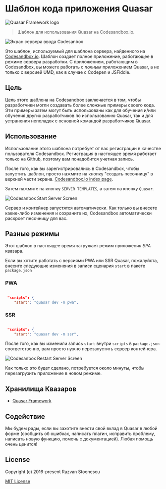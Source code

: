 # Шаблон кода приложения Quasar

![Quasar Framework logo](https://cdn.rawgit.com/quasarframework/quasar-art/863c14bd/dist/svg/quasar-logo-full-inline.svg)
> Шаблон для использования Quasar на Codesandbox.io.

![Экран сервера ввода Codesanbox](https://cdn.quasar.dev/codesandbox/codesandbox-entry.jpg)

Это шаблон, используемый для шаблона сервера, найденного на [Codesandbox.io](https://codesandbox.io). Шаблон создает полное приложение, работающее в режиме сервера разработки. С приложением, работающим в Codesandbox, вы можете работать с *полным* приложением Quasar, а не только с версией UMD, как в случае с Codepen и JSFiddle.

## Цель

Цель этого шаблона на Codesandbox заключается в том, чтобы разработчики могли создавать более сложные примеры своего кода. Эти примеры затем могут быть использованы как для обучения и/или обучения других разработчиков по использованию Quasar, так и для устранения неполадок с основной командой разработчиков Quasar.

## Использование

Использование этого шаблона потребует от вас регистрации в качестве пользователя Codesandbox. Регистрация в настоящее время работает только на Github, поэтому вам понадобится учетная запись.

После того, как вы зарегистрировались в Codesandbox, чтобы запустить шаблон, просто нажмите на кнопку "создать песочницу" в верхней части экрана. [Codesandbox.io index page](https://codesandbox.io).

Затем нажмите на кнопку `SERVER TEMPLATES`, а затем на кнопку `Quasar`.

![Codesanbox Start Server Screen](https://cdn.quasar.dev/codesandbox/codesandbox-start.jpg)

Сервер и контейнер запустятся автоматически. Как только вы внесете какие-либо изменения и сохраните их, Codesandbox автоматически раскроет песочницу для вас.

## Разные режимы

Этот шаблон в настоящее время загружает режим приложения *SPA* квазара.

Если вы хотите работать с версиями PWA или SSR Quasar, пожалуйста, внесите следующие изменения в записи сценария `start` в пакете `package.json`

### PWA

```json

 "scripts": {
    "start": "quasar dev -m pwa",

```

### SSR

```json

 "scripts": {
    "start": "quasar dev -m ssr",

```

После того, как вы изменили запись `start` внутри `scripts` в `package.json` соответственно, вам просто нужно перезапустить сервер контейнера.

![Codesanbox Restart Server Screen](https://cdn.quasar.dev/codesandbox/codesandbox-restart-server.jpg)

Как только это будет сделано, потребуется около минуты, чтобы перезагрузить приложение в новом режиме.

## Хранилища Квазаров

* [Quasar Framework](https://github.com/quasarframework/quasar)

## Содействие

Мы будем рады, если вы захотите внести свой вклад в Quasar в любой форме (сообщить об ошибках, написать плагин, исправить проблему, написать новую функцию, помочь с документацией). Любая помощь очень ценится!

## License

Copyright (c) 2016-present Razvan Stoenescu

[MIT License](http://en.wikipedia.org/wiki/MIT_License)
